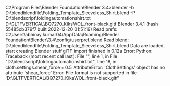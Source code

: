 C:\Program Files\Blender Foundation\Blender 3.4>blender -b D:\blendblendfile\Folding_Template_Sleeveless_Shirt.blend -P D:\blendscript\foldingautomationshirt.txt D:\GLTFVERTICAL\BQ7270_KiksWOL_front-black.gltf
Blender 3.4.1 (hash 55485cb379f7 built 2022-12-20 01:51:19)
Read prefs: C:\Users\abhinay.kumar04\AppData\Roaming\Blender Foundation\Blender\3.4\config\userpref.blend
Read blend: D:\blendblendfile\Folding_Template_Sleeveless_Shirt.blend
Data are loaded, start creating Blender stuff
glTF import finished in 0.12s
Error: Python: Traceback (most recent call last):
  File "<string>", line 1, in <module>
  File "D:\blendscript\foldingautomationshirt.txt", line 18, in <module>
    cloth.settings.shear_force = 0.5
AttributeError: 'ClothSettings' object has no attribute 'shear_force'
Error: File format is not supported in file 'D:\GLTFVERTICAL\BQ7270_KiksWOL_front-black.gltf'
